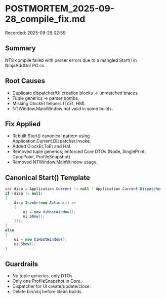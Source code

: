 # POSTMORTEM_2025-09-28_compile_fix.md
Recorded: 2025-09-29 02:59 

## Summary
NT8 compile failed with parser errors due to a mangled Start() in NinjaAddOnTPO.cs.

## Root Causes
- Duplicate dispatcher/UI creation blocks -> unmatched braces.
- Tuple generics -> parser bombs.
- Missing ClockEt helpers (ToEt, HM).
- NTWindow.MainWindow not valid in some builds.

## Fix Applied
- Rebuilt Start() canonical pattern using Application.Current.Dispatcher.Invoke.
- Added ClockEt.ToEt and HM.
- Removed tuple generics; enforced Core DTOs (Node, SinglePrint, DpocPoint, ProfileSnapshot).
- Removed NTWindow.MainWindow usage.

## Canonical Start() Template
```csharp
var disp = Application.Current != null ? Application.Current.Dispatcher : null;
if (disp != null)
{
    disp.Invoke(new Action(() =>
    {
        ui = new UiHostWindow();
        ui.Show();
    }));
}
else
{
    ui = new UiHostWindow();
    ui.Show();
}
```

## Guardrails
- No tuple generics, only DTOs.
- Only one ProfileSnapshot in Core.
- Dispatcher for UI create/update/close.
- Delete bin/obj before clean builds.

